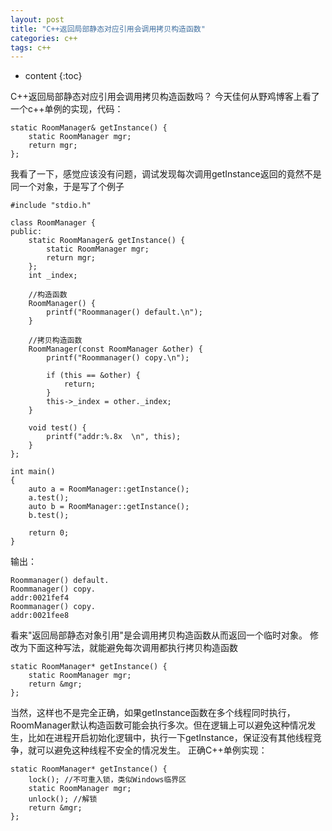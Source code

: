 ```yaml
---
layout: post
title: "C++返回局部静态对应引用会调用拷贝构造函数"
categories: c++
tags: c++
---
```


* content
{:toc}

C++返回局部静态对应引用会调用拷贝构造函数吗？
今天佳何从野鸡博客上看了一个c++单例的实现，代码：

```
static RoomManager& getInstance() {
	static RoomManager mgr;
	return mgr;
};
```

我看了一下，感觉应该没有问题，调试发现每次调用getInstance返回的竟然不是同一个对象，于是写了个例子
```
#include "stdio.h"

class RoomManager {
public:
	static RoomManager& getInstance() {
		static RoomManager mgr;
		return mgr;
	};
	int _index;

	//构造函数
	RoomManager() {
		printf("Roommanager() default.\n");
	}

	//拷贝构造函数
	RoomManager(const RoomManager &other) {
		printf("Roommanager() copy.\n");

		if (this == &other) {
			return;
		}
		this->_index = other._index;
	}

	void test() {
		printf("addr:%.8x  \n", this);
	}
};

int main()
{
	auto a = RoomManager::getInstance();
	a.test();
	auto b = RoomManager::getInstance();
	b.test();

    return 0;
}
```

输出：
```
Roommanager() default.
Roommanager() copy.
addr:0021fef4
Roommanager() copy.
addr:0021fee8
```
看来"返回局部静态对象引用"是会调用拷贝构造函数从而返回一个临时对象。
修改为下面这种写法，就能避免每次调用都执行拷贝构造函数
```
static RoomManager* getInstance() {
	static RoomManager mgr;
	return &mgr;
};
```

当然，这样也不是完全正确，如果getInstance函数在多个线程同时执行，RoomManager默认构造函数可能会执行多次。但在逻辑上可以避免这种情况发生，比如在进程开启初始化逻辑中，执行一下getInstance，保证没有其他线程竞争，就可以避免这种线程不安全的情况发生。
正确C++单例实现：
```
static RoomManager* getInstance() {
	lock(); //不可重入锁，类似Windows临界区
	static RoomManager mgr;
	unlock(); //解锁
	return &mgr;
};
```